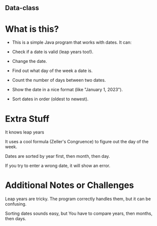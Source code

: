 ## Data-class
# What is this?

- This is a simple Java program that works with dates. It can:

- Check if a date is valid (leap years too!).

- Change the date.

- Find out what day of the week a date is.

- Count the number of days between two dates.

- Show the date in a nice format (like "January 1, 2023").

- Sort dates in order (oldest to newest).

# Extra Stuff

It knows leap years

It uses a cool formula (Zeller's Congruence) to figure out the day of the week.

Dates are sorted by year first, then month, then day.

If you try to enter a wrong date, it will show an error.

# Additional Notes or Challenges

Leap years are tricky. The program correctly handles them, but it can be confusing.

Sorting dates sounds easy, but You have to compare years, then months, then days.

